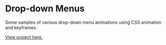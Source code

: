 # Drop-down Menus

Some samples of various drop-down menu animations using CSS animation and keyframes.

[View project here.](https://genemecija.github.io/DropDownMenus/)